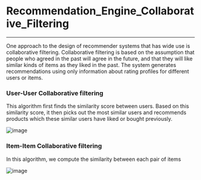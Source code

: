 # Recommendation_Engine_Collaborative_Filtering
----
One approach to the design of recommender systems that has wide use is collaborative filtering. Collaborative filtering is based on the assumption that people who agreed in the past will agree in the future, and that they will like similar kinds of items as they liked in the past. The system generates recommendations using only information about rating profiles for different users or items.

### User-User Collaborative filtering
This algorithm first finds the similarity score between users. Based on this similarity score, it then picks out the most similar users and recommends products which these similar users have liked or bought previously.

![image](https://s3-ap-south-1.amazonaws.com/av-blog-media/wp-content/uploads/2018/05/0o0zVW2O6Rv-LI5Mu1-850x466.png)

### Item-Item Collaborative filtering
In this algorithm, we compute the similarity between each pair of items

![image](https://s3-ap-south-1.amazonaws.com/av-blog-media/wp-content/uploads/2018/05/1skK2fqWiBF7weHU8SjuCzw.png)
